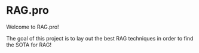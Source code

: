 # RAG.pro
Welcome to RAG.pro! 

The goal of this project is to lay out the best RAG techniques in order to find the SOTA for RAG!
